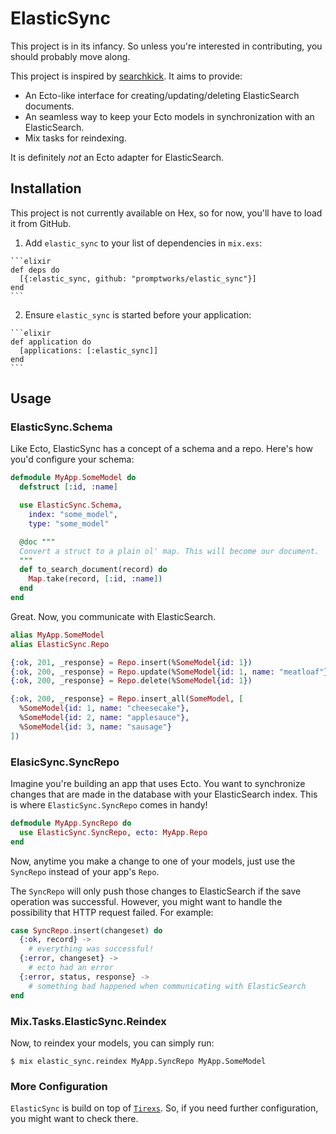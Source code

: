 # ElasticSync

This project is in its infancy. So unless you're interested in contributing, you should probably move along.

This project is inspired by [searchkick](https://github.com/ankane/searchkick). It aims to provide:

+ An Ecto-like interface for creating/updating/deleting ElasticSearch documents.
+ An seamless way to keep your Ecto models in synchronization with an ElasticSearch.
+ Mix tasks for reindexing.

It is definitely *not* an Ecto adapter for ElasticSearch.

## Installation

This project is not currently available on Hex, so for now, you'll have to load it from GitHub.

  1. Add `elastic_sync` to your list of dependencies in `mix.exs`:

    ```elixir
    def deps do
      [{:elastic_sync, github: "promptworks/elastic_sync"}]
    end
    ```

  2. Ensure `elastic_sync` is started before your application:

    ```elixir
    def application do
      [applications: [:elastic_sync]]
    end
    ```

## Usage

### ElasticSync.Schema

Like Ecto, ElasticSync has a concept of a schema and a repo. Here's how you'd configure your schema:

```elixir
defmodule MyApp.SomeModel do
  defstruct [:id, :name]

  use ElasticSync.Schema,
    index: "some_model",
    type: "some_model"

  @doc """
  Convert a struct to a plain ol' map. This will become our document.
  """
  def to_search_document(record) do
    Map.take(record, [:id, :name])
  end
end
```

Great. Now, you communicate with ElasticSearch.

```elixir
alias MyApp.SomeModel
alias ElasticSync.Repo

{:ok, 201, _response} = Repo.insert(%SomeModel{id: 1})
{:ok, 200, _response} = Repo.update(%SomeModel{id: 1, name: "meatloaf"})
{:ok, 200, _response} = Repo.delete(%SomeModel{id: 1})

{:ok, 200, _response} = Repo.insert_all(SomeModel, [
  %SomeModel{id: 1, name: "cheesecake"},
  %SomeModel{id: 2, name: "applesauce"},
  %SomeModel{id: 3, name: "sausage"}
])
```

### ElasicSync.SyncRepo

Imagine you're building an app that uses Ecto. You want to synchronize changes that are made in the database with your ElasticSearch index. This is where `ElasticSync.SyncRepo` comes in handy!

```elixir
defmodule MyApp.SyncRepo do
  use ElasticSync.SyncRepo, ecto: MyApp.Repo
end
```

Now, anytime you make a change to one of your models, just use the `SyncRepo` instead of your app's `Repo`.

The `SyncRepo` will only push those changes to ElasticSearch if the save operation was successful. However, you might want to handle the possibility that HTTP request failed. For example:

```elixir
case SyncRepo.insert(changeset) do
  {:ok, record} ->
    # everything was successful!
  {:error, changeset} ->
    # ecto had an error
  {:error, status, response} ->
    # something bad happened when communicating with ElasticSearch
end
```

### Mix.Tasks.ElasticSync.Reindex

Now, to reindex your models, you can simply run:

```
$ mix elastic_sync.reindex MyApp.SyncRepo MyApp.SomeModel
```

### More Configuration

`ElasticSync` is build on top of [`Tirexs`](https://github.com/Zatvobor/tirexs). So, if you need further configuration, you might want to check there.
